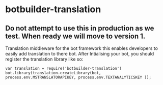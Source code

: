 # botbuilder-translation
## Do not attempt to use this in production as we test. When ready we will move to version 1.

Translation middleware for the bot framework this enables developers to easily add translation to there bot. After Intialising your bot, you should register the translation library like so:

```
var translation = require('botbuilder-translation')
bot.library(translation.createLibrary(bot, process.env.MSTRANSLATORAPIKEY, process.env.TEXTANALYTICSKEY ));
```
